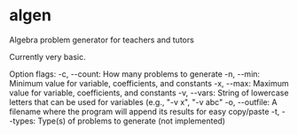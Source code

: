 algen
=====

Algebra problem generator for teachers and tutors

Currently very basic.

Option flags:
-c, --count:		How many problems to generate
-n, --min:		Minimum value for variable, coefficients, and constants
-x, --max:		Maximum value for variable, coefficients, and constants
-v, --vars:		String of lowercase letters that can be used for variables (e.g., "-v x", "-v abc"
-o, --outfile:		A filename where the program will append its results for easy copy/paste
-t, --types:		Type(s) of problems to generate (not implemented)
